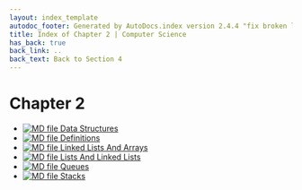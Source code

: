```yaml
---
layout: index_template
autodoc_footer: Generated by AutoDocs.index version 2.4.4 "fix broken link for 'C' filetype" ⓒ Starwort, 2020
title: Index of Chapter 2 | Computer Science
has_back: true
back_link: ..
back_text: Back to Section 4
---
```


# **Chapter 2**

- [![MD file](https://img.icons8.com/windows/512/03dac6/regular-document.png) Data Structures](./data_structures.html)
- [![MD file](https://img.icons8.com/windows/512/03dac6/regular-document.png) Definitions](./definitions.html)
- [![MD file](https://img.icons8.com/windows/512/03dac6/regular-document.png) Linked Lists And Arrays](./linked_lists_and_arrays.html)
- [![MD file](https://img.icons8.com/windows/512/03dac6/regular-document.png) Lists And Linked Lists](./lists_and_linked_lists.html)
- [![MD file](https://img.icons8.com/windows/512/03dac6/regular-document.png) Queues](./queues.html)
- [![MD file](https://img.icons8.com/windows/512/03dac6/regular-document.png) Stacks](./stacks.html)
